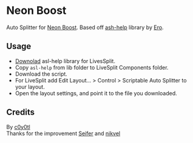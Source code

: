 # Neon Boost
Auto Splitter for [Neon Boost](https://www.speedrun.com/neonboost). Based off [ash-help](https://github.com/just-ero/asl-help) library by [Ero](https://github.com/just-ero).
## Usage
* [Downolad](https://github.com/just-ero/asl-help/raw/main/lib/asl-help) asl-help library for LivesSplit.
* Copy `asl-help` from lib folder to LiveSplit Components folder.
* Download the script.
* For LiveSplit add Edit Layout... > Control > Scriptable Auto Splitter to your layout.
* Open the layout settings, and point it to the file you downloaded.
## Credits
By [c0y0tl](https://www.twitch.tv/c0y0tl)  
Thanks for the improvement [Seifer](https://www.twitch.tv/seifertv) and [nikvel](https://www.twitch.tv/nikvel)
